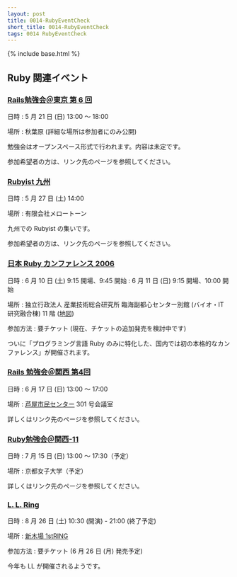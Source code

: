 ```yaml
---
layout: post
title: 0014-RubyEventCheck
short_title: 0014-RubyEventCheck
tags: 0014 RubyEventCheck
---
```

{% include base.html %}


## Ruby 関連イベント

### [Rails勉強会＠東京 第 6 回](http://wiki.fdiary.net/rails/?RailsMeetingTokyo-0006)

日時
:  5 月 21 日 (日)  13:00 〜 18:00

場所
:  秋葉原 (詳細な場所は参加者にのみ公開)

勉強会はオープンスペース形式で行われます。内容は未定です。

参加希望者の方は、リンク先のページを参照してください。

### [Rubyist 九州](http://jp.rubyist.net/?RubyistKyushu)

日時
:  5 月 27 日 (土) 14:00 

場所
:  有限会社メロートーン 

九州での Rubyist の集いです。

参加希望者の方は、リンク先のページを参照してください。

### [日本 Ruby カンファレンス 2006](http://jp.rubyist.net/RubyKaigi2006/)

日時
: 6 月 10 日 (土) 9:15 開場、9:45 開始
: 6 月 11 日 (日) 9:15 開場、10:00 開始

場所
: 独立行政法人 産業技術総合研究所 臨海副都心センター別館  (バイオ・IT 研究融合棟)  11 階 ([地図](http://www.cbrc.jp/cbrc/map/index.ja.html))

参加方法
: 要チケット (現在、チケットの追加発売を検討中です)

ついに「プログラミング言語 Ruby のみに特化した、国内では初の本格的なカンファレンス」が開催されます。

### [Rails 勉強会＠関西 第4回](http://wiki.fdiary.net/rails/?RailsMeetingKansai-0004)

日時
:  6 月 17 日 (日)  13:00 〜 17:00

場所
:  [芦屋市民センター](http://www.city.ashiya.hyogo.jp/handbook/bunka/bunka01.html) 301 号会議室

詳しくはリンク先のページを参照してください。

### [Ruby勉強会＠関西-11](http://jp.rubyist.net/?KansaiWorkshop11)

日時
:  7 月 15 日 (日)  13:00 〜 17:30（予定）

場所
:  京都女子大学（予定）

詳しくはリンク先のページを参照してください。

### [L. L. Ring](http://ll.jus.or.jp/2006)

日時
: 8 月 26 日 (土) 10:30 (開演) - 21:00 (終了予定)

場所
: [新木場 1stRING](http://west-c.com/1string/)

参加方法
: 要チケット (6 月 26 日 (月) 発売予定)

今年も LL が開催されるようです。


